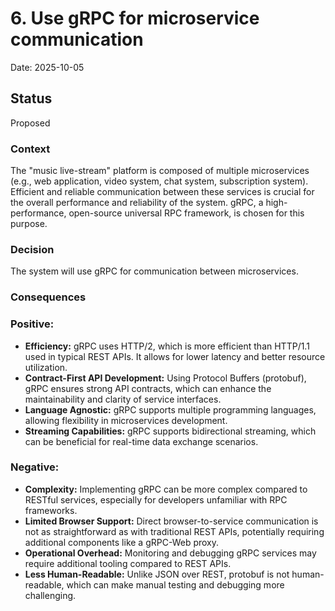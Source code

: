 # 6. Use gRPC for microservice communication

Date: 2025-10-05

## Status

Proposed

### Context

The "music live-stream" platform is composed of multiple microservices (e.g., web application, video system, chat system, subscription system). Efficient and reliable communication between these services is crucial for the overall performance and reliability of the system. gRPC, a high-performance, open-source universal RPC framework, is chosen for this purpose.

### Decision

The system will use gRPC for communication between microservices.

### Consequences

### Positive:
* **Efficiency:** gRPC uses HTTP/2, which is more efficient than HTTP/1.1 used in typical REST APIs. It allows for lower latency and better resource utilization.
* **Contract-First API Development:** Using Protocol Buffers (protobuf), gRPC ensures strong API contracts, which can enhance the maintainability and clarity of service interfaces.
* **Language Agnostic:** gRPC supports multiple programming languages, allowing flexibility in microservices development.
* **Streaming Capabilities:** gRPC supports bidirectional streaming, which can be beneficial for real-time data exchange scenarios.

### Negative:
* **Complexity:** Implementing gRPC can be more complex compared to RESTful services, especially for developers unfamiliar with RPC frameworks.
* **Limited Browser Support:** Direct browser-to-service communication is not as straightforward as with traditional REST APIs, potentially requiring additional components like a gRPC-Web proxy.
* **Operational Overhead:** Monitoring and debugging gRPC services may require additional tooling compared to REST APIs.
* **Less Human-Readable:** Unlike JSON over REST, protobuf is not human-readable, which can make manual testing and debugging more challenging.
